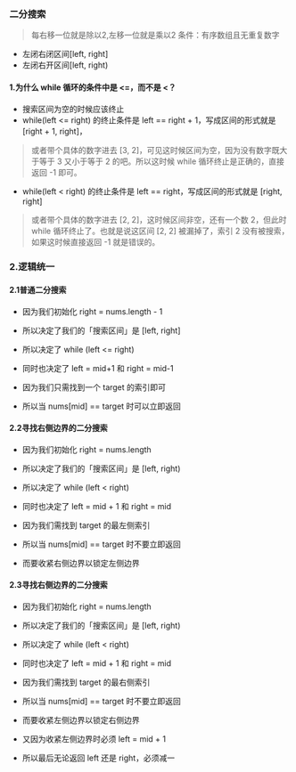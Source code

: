 ﻿### 二分搜索
> 每右移一位就是除以2,左移一位就是乘以2
> 条件：有序数组且无重复数字
- 左闭右闭区间[left, right]
- 左闭右开区间[left, right)

#### 1.为什么 while 循环的条件中是 <=，而不是 <？
- 搜索区间为空的时候应该终止
- while(left <= right) 的终止条件是 left == right + 1，写成区间的形式就是 [right + 1, right]，
> 或者带个具体的数字进去 [3, 2]，可见这时候区间为空，因为没有数字既大于等于 3 又小于等于 2 的吧。所以这时候 while 循环终止是正确的，直接返回 -1 即可。
- while(left < right) 的终止条件是 left == right，写成区间的形式就是 [right, right]
> 或者带个具体的数字进去 [2, 2]，这时候区间非空，还有一个数 2，但此时 while 循环终止了。也就是说这区间 [2, 2] 被漏掉了，索引 2 没有被搜索，如果这时候直接返回 -1 就是错误的。
### 2.逻辑统一
#### 2.1普通二分搜索
- 因为我们初始化 right = nums.length - 1
- 所以决定了我们的「搜索区间」是 [left, right]
- 所以决定了 while (left <= right)
- 同时也决定了 left = mid+1 和 right = mid-1

- 因为我们只需找到一个 target 的索引即可
- 所以当 nums[mid] == target 时可以立即返回


#### 2.2寻找右侧边界的二分搜索
- 因为我们初始化 right = nums.length
- 所以决定了我们的「搜索区间」是 [left, right)
- 所以决定了 while (left < right)
- 同时也决定了 left = mid + 1 和 right = mid

- 因为我们需找到 target 的最左侧索引
- 所以当 nums[mid] == target 时不要立即返回
- 而要收紧右侧边界以锁定左侧边界


#### 2.3寻找右侧边界的二分搜索
- 因为我们初始化 right = nums.length
- 所以决定了我们的「搜索区间」是 [left, right)
- 所以决定了 while (left < right)
- 同时也决定了 left = mid + 1 和 right = mid

- 因为我们需找到 target 的最右侧索引
- 所以当 nums[mid] == target 时不要立即返回
- 而要收紧左侧边界以锁定右侧边界

- 又因为收紧左侧边界时必须 left = mid + 1
- 所以最后无论返回 left 还是 right，必须减一



